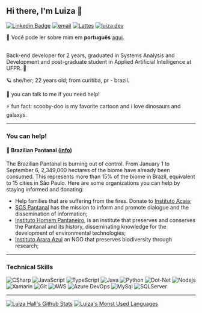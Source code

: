 ## Hi there, I'm Luiza 👋
[![Linkedin Badge](https://img.shields.io/badge/-LinkedIn-44475a?logo=Linkedin&labelColor=44475a&logoColor=white&link=https://www.linkedin.com/in/luizous/?locale=en_US)](https://www.linkedin.com/in/luizarvm/?locale=en_US)
[![email](https://img.shields.io/badge/-hello@luiza.dev-44475a?logo=Gmail&labelColor=44475a&logoColor=white&link=mailto:hello@luiza.dev)](mailto:hello@luiza.dev)
[![Lattes](https://img.shields.io/badge/%20-Lattes-44475a)](http://lattes.cnpq.br/1667735616723826)
[![luiza.dev](https://img.shields.io/badge/🤍-luiza.dev-44475a?labelColor=44475a)](https://luiza.dev/english.html)

🔡 Você pode ler sobre mim em <b>português</b> [aqui](https://github.com/luizous/luizous/blob/master/README.pt-br.md).
<br/><br/>

Back-end developer for 2 years, graduated in Systems Analysis and Development and post-graduate student in Applied Artificial Intelligence at UFPR. 🦾

🪐 she/her; 22 years old; from curitiba, pr - brazil.

💬 you can talk to me if you need help!

⚡ fun fact: scooby-doo is my favorite cartoon and i love dinosaurs and galaxys.

---

### You can help!
#### 🐆 Brazilian Pantanal ([info](https://www.instagram.com/p/CFLD6bRgrmG/))
The Brazilian Pantanal is burning out of control. From January 1 to September 6, 2,349,000 hectares of the biome have already been consumed. This represents more than 15% of the biome in Brazil, equivalent to 15 cities in São Paulo. Here are some organizations you can help by staying informed and donating:
- Help families that are suffering from the fires. Donate to [Instituto Acaia](https://www.instagram.com/p/CFIUoboAkaG/);
- [SOS Pantanal](https://linktr.ee/SOSPantanal) has the mission to inform and promote dialogue and the dissemination of information;
- [Instituto Homem Pantaneiro](http://www.institutohomempantaneiro.org.br/participe), is an institute that preserves and conserves the Pantanal and its history, disseminating knowledge for the development of environmental technologies;
- [Instituto Arara Azul](https://linktr.ee/institutoararaazuloficial) an NGO that preserves biodiversity through research;

---

### Technical Skills
![CSharp](https://img.shields.io/badge/C%20Sharp-239120.svg?logo=c-sharp&logoColor=white)
![JavaScript](https://img.shields.io/badge/JavaScript-black.svg?logo=javascript)
![TypeScript](https://img.shields.io/badge/TypeScript-007ACC.svg?logo=typescript)
![Java](https://img.shields.io/badge/Java-007396.svg?logo=java)
![Python](https://img.shields.io/badge/Python-3776AB.svg?logo=python&logoColor=white)
![Dot-Net](https://img.shields.io/badge/.NET-5C2D91.svg?logo=.net)
![Nodejs](https://img.shields.io/badge/Node.js-339933.svg?logo=node.js&logoColor=white)
![Xamarin](https://img.shields.io/badge/Xamarin-3498DB.svg?logo=xamarin&logoColor=white)
![Git](https://img.shields.io/badge/Git-F05032.svg?logo=git&logoColor=white)
![AWS](https://img.shields.io/badge/AWS-232F3E.svg?logo=amazon-aws)
![Azure DevOps](https://img.shields.io/badge/Azure%20DevOps-0078D7.svg?logo=azuredevops)
![MySql](https://img.shields.io/badge/MySQL-4479A1.svg?logo=mysql&logoColor=white)
![SQLServer](https://img.shields.io/badge/Microsoft%20SQL%20Server-CC2927.svg?logo=microsoft-sql-server)

---

[![Luiza Hall's Github Stats](https://github-readme-stats.vercel.app/api?username=luizous)](https://github.com/anuraghazra/github-readme-stats)
[![Luiza's Monst Used Languages](https://github-readme-stats.vercel.app/api/top-langs/?username=luizous&count_private=true&layout=compact)](https://github.com/luizous?tab=repositories)
